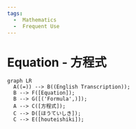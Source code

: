 ```yaml
---
tags:
  -  Mathematics
  -  Frequent Use
---
```

# Equation - 方程式
``` mermaid
graph LR
  A((=)) --> B((English Transcription));
  B --> F([Equation]);
  B --> G([('Formula',)]);
  A --> C([方程式]);
  C --> D([ほうていしき]);
  C --> E([houteishiki]);
```

